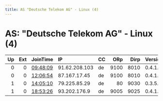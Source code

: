 ```yaml
---
title: AS "Deutsche Telekom AG" - Linux (4)
---
```


# AS: "Deutsche Telekom AG" - Linux (4)

|   Up |   Ext | JoinTime                                                                                            | IP            | CC   |   ORp |   Dirp | Version   | Contact                        | Nickname   |   eFamMembers |
|-----:|------:|:----------------------------------------------------------------------------------------------------|:--------------|:-----|------:|-------:|:----------|:-------------------------------|:-----------|--------------:|
|    0 |     0 | [09:48:09](https://metrics.torproject.org/rs.html#details/31D815692F2B0A2B5438ACC06ED1266508D3EBFA) | 91.62.208.103 | de   |  9100 |   8010 | 0.4.1.5   | &lt;neutrino AT mnd dot de&gt; | Avalon     |             1 |
|    0 |     0 | [12:06:54](https://metrics.torproject.org/rs.html#details/2273DC60450CB9E0861B4CE2D88383CF2DC3C3D0) | 87.167.17.45  | de   |  9100 |   8010 | 0.4.1.5   | None                           | Avalon     |             1 |
|    1 |     0 | [14:05:10](https://metrics.torproject.org/rs.html#details/1324F48E1AD89D3ACA24A35FF5616F9F5AAD0FD0) | 79.225.85.29  | de   |    80 |   9030 | 0.3.5.8   | webmaster@example.com          | klulnode   |             1 |
|    1 |     0 | [18:53:26](https://metrics.torproject.org/rs.html#details/EE8CF6A18498A2B7884BC55A8AA0279A08F97FF5) | 93.202.176.9  | de   |  9005 |   9025 | 0.4.1.5   | headshot2007atwebdotde         | sucky      |             1 |
